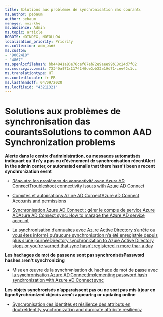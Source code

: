 ```yaml
---
title: Solutions aux problèmes de synchronisation das courants
ms.author: pebaum
author: pebaum
manager: mnirkhe
ms.audience: Admin
ms.topic: article
ROBOTS: NOINDEX, NOFOLLOW
localization_priority: Priority
ms.collection: Adm_O365
ms.custom:
- "9002418"
- "4867"
ms.openlocfilehash: bb44841a83e76cef67eb72e9aee99b18c24d7f02
ms.sourcegitcommit: 75346a972c2174248de3bb55a19d714cee43c1cc
ms.translationtype: HT
ms.contentlocale: fr-FR
ms.lasthandoff: 04/09/2020
ms.locfileid: "43211321"
---
```

# <a name="solutions-to-common-aad-synchronization-problems"></a><span data-ttu-id="2bb52-102">Solutions aux problèmes de synchronisation das courants</span><span class="sxs-lookup"><span data-stu-id="2bb52-102">Solutions to common AAD Synchronization problems</span></span>

<span data-ttu-id="2bb52-103">**Alerte dans le centre d’administration, ou messages automatisés indiquant qu’il n’y a pas eu d’événement de synchronisation récent**</span><span class="sxs-lookup"><span data-stu-id="2bb52-103">**Alert in the admin center, or automated emails that there hasn't been a recent synchronization event**</span></span>

- [<span data-ttu-id="2bb52-104">Résoudre les problèmes de connectivité avec Azure AD Connect</span><span class="sxs-lookup"><span data-stu-id="2bb52-104">Troubleshoot connectivity issues with Azure AD Connect</span></span>](https://docs.microsoft.com/azure/active-directory/hybrid/tshoot-connect-connectivity)

- [<span data-ttu-id="2bb52-105">Comptes et autorisations Azure AD Connect</span><span class="sxs-lookup"><span data-stu-id="2bb52-105">Azure AD Connect Accounts and permissions</span></span>](https://go.microsoft.com/fwlink/p/?LinkId=820598)

- [<span data-ttu-id="2bb52-106">Synchronisation Azure AD Connect : gérer le compte de service Azure AD</span><span class="sxs-lookup"><span data-stu-id="2bb52-106">Azure AD Connect sync: How to manage the Azure AD service account</span></span>](https://docs.microsoft.com/azure/active-directory/hybrid/how-to-connect-azureadaccount)

- [<span data-ttu-id="2bb52-107">La synchronisation d’annuaires avec Azure Active Directory s’arrête ou vous êtes informé qu’aucune synchronisation n’a été enregistrée depuis plus d’une journée</span><span class="sxs-lookup"><span data-stu-id="2bb52-107">Directory synchronization to Azure Active Directory stops or you're warned that sync hasn't registered in more than a day</span></span>](https://support.microsoft.com/help/2882421/directory-synchronization-to-azure-active-directory-stops-or-you-re-warned-that-sync-hasn-t-registered-in-more-than-a-day)
 
<span data-ttu-id="2bb52-108">**Les hachages de mot de passe ne sont pas synchronisés**</span><span class="sxs-lookup"><span data-stu-id="2bb52-108">**Password hashes aren't synchronizing**</span></span>

- [<span data-ttu-id="2bb52-109">Mise en œuvre de la synchronisation du hachage de mot de passe avec la synchronisation Azure AD Connect</span><span class="sxs-lookup"><span data-stu-id="2bb52-109">Implementing password hash synchronization with Azure AD Connect sync</span></span>](https://docs.microsoft.com/azure/active-directory/hybrid/how-to-connect-password-hash-synchronization)

<span data-ttu-id="2bb52-110">**Les objets synchronisés n’apparaissent pas ou ne sont pas mis à jour en ligne**</span><span class="sxs-lookup"><span data-stu-id="2bb52-110">**Synchronized objects aren't appearing or updating online**</span></span>

- [<span data-ttu-id="2bb52-111">Synchronisation des identités et résilience des attributs en double</span><span class="sxs-lookup"><span data-stu-id="2bb52-111">Identity synchronization and duplicate attribute resiliency</span></span>](https://docs.microsoft.com/azure/active-directory/hybrid/how-to-connect-syncservice-duplicate-attribute-resiliency)
